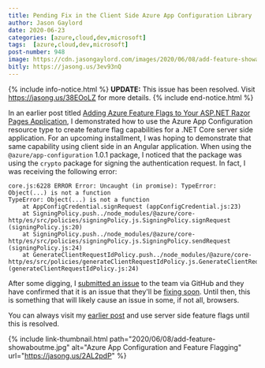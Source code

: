 ```yaml
---
title: Pending Fix in the Client Side Azure App Configuration Library
author: Jason Gaylord
date: 2020-06-23
categories: [azure,cloud,dev,microsoft]
tags:  [azure,cloud,dev,microsoft]
post-number: 948
image: https://cdn.jasongaylord.com/images/2020/06/08/add-feature-showaboutme.jpg
bitly: https://jasong.us/3ev93nQ
---
```


{% include info-notice.html %}
<strong>UPDATE:</strong> This issue has been resolved. Visit <a href="https://jasong.us/38EOoLZ">https://jasong.us/38EOoLZ</a> for more details.
{% include end-notice.html %}

In an earlier post titled [Adding Azure Feature Flags to Your ASP.NET Razor Pages Application](https://jasong.us/2AL2pdP), I demonstrated how to use the Azure App Configuration resource type to create feature flag capabilities for a .NET Core server side application. For an upcoming installment, I was hoping to demonstrate that same capability using client side in an Angular application. When using the `@azure/app-configuration` 1.0.1 package, I noticed that the package was using the `crypto` package for signing the authentication request. In fact, I was receiving the following error:

```shell
core.js:6228 ERROR Error: Uncaught (in promise): TypeError: Object(...) is not a function
TypeError: Object(...) is not a function
    at AppConfigCredential.signRequest (appConfigCredential.js:23)
    at SigningPolicy.push../node_modules/@azure/core-http/es/src/policies/signingPolicy.js.SigningPolicy.signRequest (signingPolicy.js:20)
    at SigningPolicy.push../node_modules/@azure/core-http/es/src/policies/signingPolicy.js.SigningPolicy.sendRequest (signingPolicy.js:24)
    at GenerateClientRequestIdPolicy.push../node_modules/@azure/core-http/es/src/policies/generateClientRequestIdPolicy.js.GenerateClientRequestIdPolicy.sendRequest (generateClientRequestIdPolicy.js:24)
```

After some digging, I [submitted an issue](https://jasong.us/3hU4y8s) to the team via GitHub and they have confirmed that it is an issue that they'll be [fixing soon](https://jasong.us/2Z0dvUV). Until then, this is something that will likely cause an issue in some, if not all, browsers.

You can always visit my [earlier post](https://jasong.us/2AL2pdP) and use server side feature flags until this is resolved.

{% include link-thumbnail.html path="2020/06/08/add-feature-showaboutme.jpg" alt="Azure App Configuration and Feature Flagging" url="https://jasong.us/2AL2pdP" %}